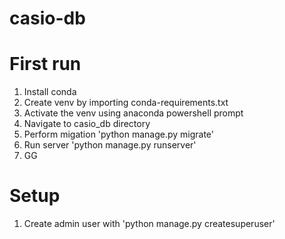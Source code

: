 # casio-db

# First run
1. Install conda
2. Create venv by importing conda-requirements.txt
3. Activate the venv using anaconda powershell prompt
4. Navigate to casio_db directory
5. Perform migation 'python manage.py migrate'
6. Run server 'python manage.py runserver'
7. GG

# Setup
1. Create admin user with 'python manage.py createsuperuser'